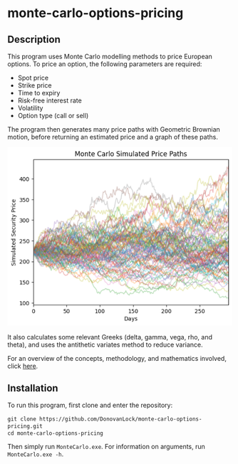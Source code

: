 # monte-carlo-options-pricing
## Description
This program uses Monte Carlo modelling methods to price European options. To price an option, the following parameters are required:
- Spot price
- Strike price
- Time to expiry
- Risk-free interest rate
- Volatility
- Option type (call or sell)

The program then generates many price paths with Geometric Brownian motion, before returning an estimated price and a graph of these paths.

![Graph of many simulated price paths over time](/exampleGraph.png)

It also calculates some relevant Greeks (delta, gamma, vega, rho, and theta), and uses the antithetic
variates method to reduce variance.

For an overview of the concepts, methodology, and mathematics involved, click [here](definitions.md).

## Installation
To run this program, first clone and enter the repository:
```
git clone https://github.com/DonovanLock/monte-carlo-options-pricing.git
cd monte-carlo-options-pricing
```

Then simply run `MonteCarlo.exe`. For information on arguments, run `MonteCarlo.exe -h`.
